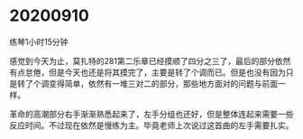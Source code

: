 # 20200910

练琴1小时15分钟

感觉到今天为止，莫扎特的281第二乐章已经摸顺了四分之三了，最后的部分依然有点怠倦，但是今天也还是将其摸完了，主要是转了个调而已。但是也没有因为只是转了个调变得简单，依然有一堆三对二的部分，那些地方面对的问题与前面一样。

革命的高潮部分右手渐渐熟悉起来了，左手分组也还好，但是整体连起来需要一些反应时间。不过现在依然是慢练为主。毕竟老师上次说过这首曲的左手需要扎实。
